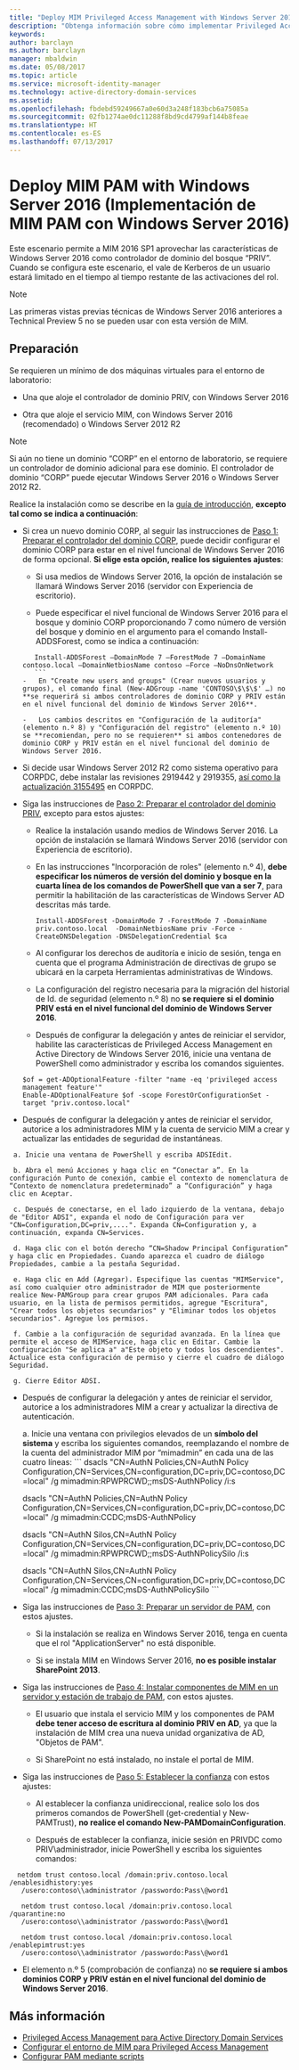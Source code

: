 ```yaml
---
title: "Deploy MIM Privileged Access Management with Windows Server 2016 (Implementación de Privileged Access Management de MIM con Windows Server 2016) | Microsoft Docs"
description: "Obtenga información sobre cómo implementar Privileged Access Management con Server 2016"
keywords: 
author: barclayn
ms.author: barclayn
manager: mbaldwin
ms.date: 05/08/2017
ms.topic: article
ms.service: microsoft-identity-manager
ms.technology: active-directory-domain-services
ms.assetid: 
ms.openlocfilehash: fbdebd59249667a0e60d3a248f183bcb6a75085a
ms.sourcegitcommit: 02fb1274ae0dc11288f8bd9cd4799af144b8feae
ms.translationtype: HT
ms.contentlocale: es-ES
ms.lasthandoff: 07/13/2017
---
```

# Deploy MIM PAM with Windows Server 2016 (Implementación de MIM PAM con Windows Server 2016)
<a id="deploy-mim-pam-with-windows-server-2016" class="xliff"></a>


Este escenario permite a MIM 2016 SP1 aprovechar las características de Windows Server 2016 como controlador de dominio del bosque “PRIV”.  Cuando se configura este escenario, el vale de Kerberos de un usuario estará limitado en el tiempo al tiempo restante de las activaciones del rol. 

>[!Note]
Las primeras vistas previas técnicas de Windows Server 2016 anteriores a Technical Preview 5 no se pueden usar con esta versión de MIM.

## Preparación
<a id="preparation" class="xliff"></a>

Se requieren un mínimo de dos máquinas virtuales para el entorno de laboratorio:

-   Una que aloje el controlador de dominio PRIV, con Windows Server 2016

-   Otra que aloje el servicio MIM, con Windows Server 2016 (recomendado) o Windows Server 2012 R2

>[!NOTE]
Si aún no tiene un dominio “CORP” en el entorno de laboratorio, se requiere un controlador de dominio adicional para ese dominio. El controlador de dominio “CORP” puede ejecutar Windows Server 2016 o Windows Server 2012 R2.


Realice la instalación como se describe en la [guía de introducción](privileged-identity-management-for-active-directory-domain-services.md), **excepto tal como se indica a continuación**:

-   Si crea un nuevo dominio CORP, al seguir las instrucciones de [Paso 1: Preparar el controlador del dominio CORP](step-1-prepare-corp-domain.md), puede decidir configurar el dominio CORP para estar en el nivel funcional de Windows Server 2016 de forma opcional. **Si elige esta opción, realice los siguientes ajustes**:

    -   Si usa medios de Windows Server 2016, la opción de instalación se llamará Windows Server 2016 (servidor con Experiencia de escritorio).

    -   Puede especificar el nivel funcional de Windows Server 2016 para el bosque y dominio CORP proporcionando 7 como número de versión del bosque y dominio en el argumento para el comando Install-ADDSForest, como se indica a continuación:
     ```
        Install-ADDSForest –DomainMode 7 –ForestMode 7 –DomainName contoso.local –DomainNetbiosName contoso –Force –NoDnsOnNetwork
        ```
    -   En "Create new users and groups" (Crear nuevos usuarios y grupos), el comando final (New-ADGroup -name 'CONTOSO\$\$\$' …) no **se requerirá si ambos controladores de dominio CORP y PRIV están en el nivel funcional del dominio de Windows Server 2016**.

    -   Los cambios descritos en "Configuración de la auditoría"(elemento n.º 8) y "Configuración del registro" (elemento n.º 10) se **recomiendan, pero no se requieren** si ambos contenedores de dominio CORP y PRIV están en el nivel funcional del dominio de Windows Server 2016.

-   Si decide usar Windows Server 2012 R2 como sistema operativo para CORPDC, debe instalar las revisiones 2919442 y 2919355, [así como la actualización 3155495](http://support.microsoft.com/kb/3156418) en CORPDC.

-   Siga las instrucciones de [Paso 2: Preparar el controlador del dominio PRIV](step-2-prepare-priv-domain-controller.md), excepto para estos ajustes:

    -   Realice la instalación usando medios de Windows Server 2016. La opción de instalación se llamará Windows Server 2016 (servidor con Experiencia de escritorio).

    -   En las instrucciones "Incorporación de roles" (elemento n.º 4), **debe especificar los números de versión del dominio y bosque en la cuarta línea de los comandos de PowerShell que van a ser 7**, para permitir la habilitación de las características de Windows Server AD descritas más tarde.

        ```
        Install-ADDSForest -DomainMode 7 -ForestMode 7 -DomainName priv.contoso.local  -DomainNetbiosName priv -Force -CreateDNSDelegation -DNSDelegationCredential $ca
        ```  

    -   Al configurar los derechos de auditoría e inicio de sesión, tenga en cuenta que el programa Administración de directivas de grupo se ubicará en la carpeta Herramientas administrativas de Windows.

    -   La configuración del registro necesaria para la migración del historial de Id. de seguridad (elemento n.º 8) no **se requiere si el dominio PRIV está en el nivel funcional del dominio de Windows Server 2016**.

    -   Después de configurar la delegación y antes de reiniciar el servidor, habilite las características de Privileged Access Management en Active Directory de Windows Server 2016, inicie una ventana de PowerShell como administrador y escriba los comandos siguientes.

    ```
    $of = get-ADOptionalFeature -filter "name -eq 'privileged access management feature'"
    Enable-ADOptionalFeature $of -scope ForestOrConfigurationSet -target "priv.contoso.local"
    ```

  -   Después de configurar la delegación y antes de reiniciar el servidor, autorice a los administradores MIM y la cuenta de servicio MIM a crear y actualizar las entidades de seguridad de instantáneas.

     a. Inicie una ventana de PowerShell y escriba ADSIEdit.

     b. Abra el menú Acciones y haga clic en “Conectar a”. En la configuración Punto de conexión, cambie el contexto de nomenclatura de “Contexto de nomenclatura predeterminado” a “Configuración” y haga clic en Aceptar.

     c. Después de conectarse, en el lado izquierdo de la ventana, debajo de "Editor ADSI", expanda el nodo de Configuración para ver "CN=Configuration,DC=priv,....". Expanda CN=Configuration y, a continuación, expanda CN=Services.

     d. Haga clic con el botón derecho “CN=Shadow Principal Configuration” y haga clic en Propiedades. Cuando aparezca el cuadro de diálogo Propiedades, cambie a la pestaña Seguridad.

     e. Haga clic en Add (Agregar). Especifique las cuentas "MIMService", así como cualquier otro administrador de MIM que posteriormente realice New-PAMGroup para crear grupos PAM adicionales. Para cada usuario, en la lista de permisos permitidos, agregue "Escritura", "Crear todos los objetos secundarios" y "Eliminar todos los objetos secundarios". Agregue los permisos.

     f. Cambie a la configuración de seguridad avanzada. En la línea que permite el acceso de MIMService, haga clic en Editar. Cambie la configuración "Se aplica a" a"Este objeto y todos los descendientes". Actualice esta configuración de permiso y cierre el cuadro de diálogo Seguridad.

     g. Cierre Editor ADSI.

 -   Después de configurar la delegación y antes de reiniciar el servidor, autorice a los administradores MIM a crear y actualizar la directiva de autenticación.

     a.  Inicie una ventana con privilegios elevados de un **símbolo del sistema** y escriba los siguientes comandos, reemplazando el nombre de la cuenta del administrador MIM por “mimadmin” en cada una de las cuatro líneas:
    ```
       dsacls "CN=AuthN Policies,CN=AuthN Policy
       Configuration,CN=Services,CN=configuration,DC=priv,DC=contoso,DC=local" /g
       mimadmin:RPWPRCWD;;msDS-AuthNPolicy /i:s

       dsacls "CN=AuthN Policies,CN=AuthN Policy
       Configuration,CN=Services,CN=configuration,DC=priv,DC=contoso,DC=local" /g
       mimadmin:CCDC;msDS-AuthNPolicy

       dsacls "CN=AuthN Silos,CN=AuthN Policy
       Configuration,CN=Services,CN=configuration,DC=priv,DC=contoso,DC=local" /g
       mimadmin:RPWPRCWD;;msDS-AuthNPolicySilo /i:s

       dsacls "CN=AuthN Silos,CN=AuthN Policy
       Configuration,CN=Services,CN=configuration,DC=priv,DC=contoso,DC=local" /g
       mimadmin:CCDC;msDS-AuthNPolicySilo
    ```


-   Siga las instrucciones de [Paso 3: Preparar un servidor de PAM](step-3-prepare-pam-server.md), con estos ajustes.

    -   Si la instalación se realiza en Windows Server 2016, tenga en cuenta que el rol "ApplicationServer" no está disponible.

    -   Si se instala MIM en Windows Server 2016, **no es posible instalar SharePoint 2013**.

-   Siga las instrucciones de [Paso 4: Instalar componentes de MIM en un servidor y estación de trabajo de PAM](step-4-install-mim-components-on-pam-server.md), con estos ajustes.

    -   El usuario que instala el servicio MIM y los componentes de PAM **debe tener acceso de escritura al dominio PRIV en AD**, ya que la instalación de MIM crea una nueva unidad organizativa de AD, "Objetos de PAM".

    -   Si SharePoint no está instalado, no instale el portal de MIM.

-   Siga las instrucciones de [Paso 5: Establecer la confianza](step-5-establish-trust-between-priv-corp-forests.md) con estos ajustes:

    -   Al establecer la confianza unidireccional, realice solo los dos primeros comandos de PowerShell (get-credential y New-PAMTrust), **no realice el comando New-PAMDomainConfiguration**.

    -   Después de establecer la confianza, inicie sesión en PRIVDC como PRIV\\administrador, inicie PowerShell y escriba los siguientes comandos:
  ```
    netdom trust contoso.local /domain:priv.contoso.local /enablesidhistory:yes
     /usero:contoso\\administrator /passwordo:Pass\@word1

     netdom trust contoso.local /domain:priv.contoso.local /quarantine:no
     /usero:contoso\\administrator /passwordo:Pass\@word1  

     netdom trust contoso.local /domain:priv.contoso.local /enablepimtrust:yes
     /usero:contoso\\administrator /passwordo:Pass\@word1
  ```

-   El elemento n.º 5 (comprobación de confianza) no **se requiere si ambos dominios CORP y PRIV están en el nivel funcional del dominio de Windows Server 2016**.

## Más información
<a id="more-information" class="xliff"></a>

- [Privileged Access Management para Active Directory Domain Services](privileged-identity-management-for-active-directory-domain-services.md)
- [Configurar el entorno de MIM para Privileged Access Management](configuring-mim-environment-for-pam.md)
- [Configurar PAM mediante scripts](sp1-pam-configure-using-scripts.md)
